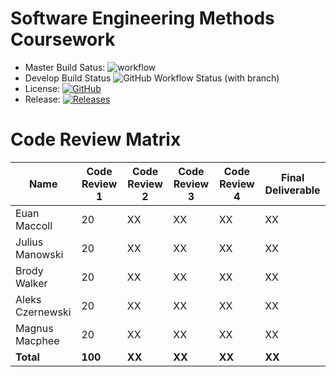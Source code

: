 # Software Engineering Methods Coursework
- Master Build Satus: ![workflow](https://github.com/euan-maccoll/sem_group1_cw/actions/workflows/main.yml/badge.svg)
- Develop Build Status ![GitHub Workflow Status (with branch)](https://img.shields.io/github/actions/workflow/status/euan-maccoll/sem_group1_cw/main.yml?branch=develop&style=flat-square)
- License: [![GitHub](https://img.shields.io/github/license/euan-maccoll/sem_group1_cw?style=flat-square)](https://github.com/euan-maccoll/sem_group1_cw/blob/master/LICENSE)
- Release: [![Releases](https://img.shields.io/github/release/euan-maccoll/sem_group1_cw/all.svg?style=flat-square)](https://github.com/euan-maccoll/sem_group1_cw/releases)

# Code Review Matrix

| Name             | Code Review 1 | Code Review 2 | Code Review 3 | Code Review 4 | Final Deliverable |
|------------------|---------------|---------------|---------------|---------------|-------------------|
| Euan Maccoll     | 20            | XX            | XX            | XX            | XX                |
| Julius Manowski  | 20            | XX            | XX            | XX            | XX                |
| Brody Walker     | 20            | XX            | XX            | XX            | XX                |
| Aleks Czernewski | 20            | XX            | XX            | XX            | XX                |
| Magnus Macphee   | 20            | XX            | XX            | XX            | XX                |
| **Total**        | **100**       | **XX**        | **XX**        | **XX**        | **XX** 				       |
